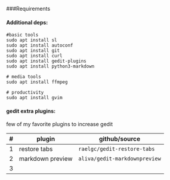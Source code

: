 ###Requirements

#### Additional deps:

	#basic tools
	sudo apt install sl
	sudo apt install autoconf
	sudo apt install git
	sudo apt install curl
	sudo apt install gedit-plugins
	sudo apt install python3-markdown

	# media tools
	sudo apt install ffmpeg

	# productivity
	sudo apt install gvim

#### gedit extra plugins:

few of my favorite plugins to increase gedit

|#|plugin|github/source
|-|-|-
|1|restore tabs|`raelgc/gedit-restore-tabs`
|2|markdown preview|`aliva/gedit-markdownpreview`
|3|   |   |   |   |
